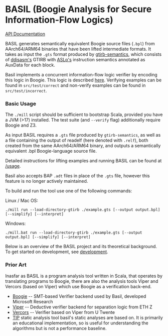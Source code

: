 # BASIL (Boogie Analysis for Secure Information-Flow Logics)

[API Documentation](api/)

BASIL generates semantically equivalent Boogie source files (`.bpl`) from AArch64/ARM64
binaries that have been lifted intermediate formats. It takes as input the `.gts` format produced by
[gtirb-semantics](https://github.com/UQ-PAC/gtirb-semantics),  which consists of [ddisasm's](https://github.com/grammatech/ddisasm)
GTIRB  with [ASLp's](https://github.com/UQ-PAC/aslp) instruction semantics annotated as AuxData for each block.

Basil implements a concurrent information-flow logic verifier by encoding this logic in Boogie.
This logic is described [here](iflogic-encoding.pdf). Verifying examples can be found in
`src/test/correct` and non-verify examples can be found in `src/test/incorrect`.

### Basic Usage

The `./mill` script should be sufficient to bootstrap Scala, provided you have a JVM (>17) installed.
The test suite (and `--verify` flag) additionally require Boogie and Z3.

As input BASIL requires a `.gts` file produced by `gtirb-semantics`,
as well as a file containing the output of readelf (here denoted with `.relf`), both created from the same AArch64/ARM64 binary,
and outputs a semantically equivalent .bpl Boogie-language source file.

Detailed instructions for lifting examples and running BASIL can be found at [/usage](/BASIL/usage.html).

Basil also accepts BAP `.adt` files in place of the `.gts` file, however this feature is no longer actively maintained.

To build and run the tool use one of the following commands:

Linux / Mac OS:

```
./mill run --load-directory-gtirb ./example.gts [--output output.bpl] [--simplify] [--interpret]
```

Windows:

```
./mill.bat run --load-directory-gtirb ./example.gts [--output output.bpl] [--simplify] [--interpret]
```

Below is an overview of the BASIL project and its theoretical background.
To get started on development, see [development](development).


### Prior Art

Inasfar as BASIL is a program analysis tool written in Scala, that operates by translating programs to Boogie, there are also the analysis tools Viper and Vercors (based on Viper)
which use Boogie as a verification back-end.

- [Boogie](https://github.com/boogie-org/boogie) -- SMT-based Verifier backend used by Basil, developed Microsoft Research
- [Viper](http://viper.ethz.ch/tutorial/) -- Deductive verifier backend for separation logic from ETH Z
- [Vercors](https://github.com/utwente-fmt/vercors/wiki) -- Verifier based on Viper from U Twente
- [TIP](https://github.com/cs-au-dk/TIP/tree/master) static analysis tool basil's static analyses are based on. It
  is primarily an educational implementation, so is useful for understanding the algorithms but is not a performance baseline.
